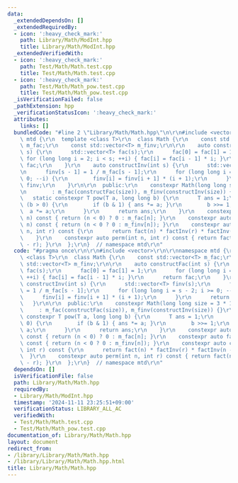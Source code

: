 ```yaml
---
data:
  _extendedDependsOn: []
  _extendedRequiredBy:
  - icon: ':heavy_check_mark:'
    path: Library/Math/ModInt.hpp
    title: Library/Math/ModInt.hpp
  _extendedVerifiedWith:
  - icon: ':heavy_check_mark:'
    path: Test/Math/Math.test.cpp
    title: Test/Math/Math.test.cpp
  - icon: ':heavy_check_mark:'
    path: Test/Math/Math_pow.test.cpp
    title: Test/Math/Math_pow.test.cpp
  _isVerificationFailed: false
  _pathExtension: hpp
  _verificationStatusIcon: ':heavy_check_mark:'
  attributes:
    links: []
  bundledCode: "#line 2 \"Library/Math/Math.hpp\"\n\r\n#include <vector>\r\n\r\nnamespace\
    \ mtd {\r\n  template <class T>\r\n  class Math {\r\n    const std::vector<T>\
    \ m_fac;\r\n    const std::vector<T> m_finv;\r\n\r\n    auto constructFac(int\
    \ s) {\r\n      std::vector<T> fac(s);\r\n      fac[0] = fac[1] = 1;\r\n     \
    \ for (long long i = 2; i < s; ++i) { fac[i] = fac[i - 1] * i; }\r\n      return\
    \ fac;\r\n    }\r\n    auto constructInv(int s) {\r\n      std::vector<T> finv(s);\r\
    \n      finv[s - 1] = 1 / m_fac[s - 1];\r\n      for (long long i = s - 2; i >=\
    \ 0; --i) {\r\n        finv[i] = finv[i + 1] * (i + 1);\r\n      }\r\n      return\
    \ finv;\r\n    }\r\n\r\n  public:\r\n    constexpr Math(long long size = 3 * 1e6)\r\
    \n        : m_fac(constructFac(size)), m_finv(constructInv(size)) {}\r\n\r\n \
    \   static constexpr T pow(T a, long long b) {\r\n      T ans = 1;\r\n      while\
    \ (b > 0) {\r\n        if (b & 1) { ans *= a; }\r\n        b >>= 1;\r\n      \
    \  a *= a;\r\n      }\r\n      return ans;\r\n    }\r\n    constexpr auto fact(int\
    \ n) const { return (n < 0) ? 0 : m_fac[n]; }\r\n    constexpr auto factInv(int\
    \ n) const { return (n < 0 ? 0 : m_finv[n]); }\r\n    constexpr auto comb(int\
    \ n, int r) const {\r\n      return fact(n) * factInv(r) * factInv(n - r);\r\n\
    \    }\r\n    constexpr auto perm(int n, int r) const { return fact(n) * factInv(n\
    \ - r); }\r\n  };\r\n}  // namespace mtd\r\n"
  code: "#pragma once\r\n\r\n#include <vector>\r\n\r\nnamespace mtd {\r\n  template\
    \ <class T>\r\n  class Math {\r\n    const std::vector<T> m_fac;\r\n    const\
    \ std::vector<T> m_finv;\r\n\r\n    auto constructFac(int s) {\r\n      std::vector<T>\
    \ fac(s);\r\n      fac[0] = fac[1] = 1;\r\n      for (long long i = 2; i < s;\
    \ ++i) { fac[i] = fac[i - 1] * i; }\r\n      return fac;\r\n    }\r\n    auto\
    \ constructInv(int s) {\r\n      std::vector<T> finv(s);\r\n      finv[s - 1]\
    \ = 1 / m_fac[s - 1];\r\n      for (long long i = s - 2; i >= 0; --i) {\r\n  \
    \      finv[i] = finv[i + 1] * (i + 1);\r\n      }\r\n      return finv;\r\n \
    \   }\r\n\r\n  public:\r\n    constexpr Math(long long size = 3 * 1e6)\r\n   \
    \     : m_fac(constructFac(size)), m_finv(constructInv(size)) {}\r\n\r\n    static\
    \ constexpr T pow(T a, long long b) {\r\n      T ans = 1;\r\n      while (b >\
    \ 0) {\r\n        if (b & 1) { ans *= a; }\r\n        b >>= 1;\r\n        a *=\
    \ a;\r\n      }\r\n      return ans;\r\n    }\r\n    constexpr auto fact(int n)\
    \ const { return (n < 0) ? 0 : m_fac[n]; }\r\n    constexpr auto factInv(int n)\
    \ const { return (n < 0 ? 0 : m_finv[n]); }\r\n    constexpr auto comb(int n,\
    \ int r) const {\r\n      return fact(n) * factInv(r) * factInv(n - r);\r\n  \
    \  }\r\n    constexpr auto perm(int n, int r) const { return fact(n) * factInv(n\
    \ - r); }\r\n  };\r\n}  // namespace mtd\r\n"
  dependsOn: []
  isVerificationFile: false
  path: Library/Math/Math.hpp
  requiredBy:
  - Library/Math/ModInt.hpp
  timestamp: '2024-11-11 23:25:51+09:00'
  verificationStatus: LIBRARY_ALL_AC
  verifiedWith:
  - Test/Math/Math.test.cpp
  - Test/Math/Math_pow.test.cpp
documentation_of: Library/Math/Math.hpp
layout: document
redirect_from:
- /library/Library/Math/Math.hpp
- /library/Library/Math/Math.hpp.html
title: Library/Math/Math.hpp
---
```

